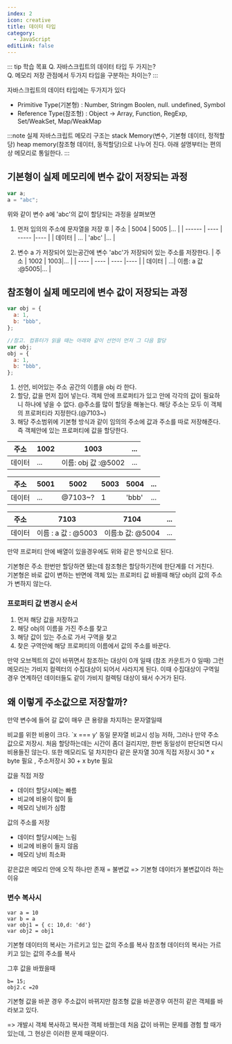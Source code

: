 ```yaml
---
index: 2
icon: creative
title: 데이터 타입
category:
  - JavaScript
editLink: false
---
```


::: tip 학습 목표
Q. 자바스크립트의 데이터 타입 두 가지는?  
Q. 메모리 저장 관점에서 두가지 타입을 구분하는 차이는?
:::

자바스크립트의 데이터 타입에는 두가지가 있다

- Primitive Type(기본형) : Number, Stringm Boolen, null. undefined, Symbol
- Reference Type(참조형) : Object -> Array, Function, RegExp, Set/WeakSet, Map/WeakMap

:::note
실제 자바스크립트 메모리 구조는 stack Memory(변수, 기본형 데이터, 정적할당) heap memory(참조형 데이터, 동적할당)으로 나누어 진다. 아래 설명부터는 편의상 메모리로 통일한다.
:::

## 기본형이 실제 메모리에 변수 값이 저장되는 과정

```js
var a;
a = "abc";
```

위와 같이 변수 a에 'abc'의 값이 할당되는 과정을 살펴보면

1. 먼저 임의의 주소에 문자열을 저장 후
   | 주소 | 5004 | 5005 |... |
   | ------ | ---- | ----- |---- |
   | 데이터 | ... | 'abc' |... |

2. 변수 a 가 저장되어 있는공간에 변수 'abc'가 저장되어 있는 주소를 저장한다.
   | 주소 | 1002 | 1003|... |
   | ---- | ---- | ---- |---- |
   | 데이터 | ...| 이름: a 값 :@5005|... |

## 참조형이 실제 메모리에 변수 값이 저장되는 과정

```js
var obj = {
  a: 1,
  b: "bbb",
};

//참고. 컴퓨터가 읽을 때는 아래와 같이 선언이 먼저 그 다음 할당
var obj;
obj = {
  a: 1,
  b: "bbb",
};
```

1. 선언, 비어있는 주소 공간의 이름을 obj 라 한다.
2. 할당, 값을 먼저 집어 넣는다. 객체 안에 프로퍼티가 있고 안에 각각의 값이 필요하니 하나에 넣을 수 없다.
   @주소를 많이 할당을 해놓는다. 해당 주소는 모두 이 객체의 프로퍼티라 지정한다.(@7103~)
3. 해당 주소범위에 기본형 방식과 같이 임의의 주소에 값과 주소를 따로 저장해준다. 즉 객체안에 있는 프로퍼티에 값을 할당한다.

| 주소   | 1002 | 1003                | ... |
| ------ | ---- | ------------------- | --- |
| 데이터 | ...  | 이름: obj 값 :@5002 | ... |

| 주소   | 5001 | 5002    | 5003 | 5004  | ... |
| ------ | ---- | ------- | ---- | ----- | --- |
| 데이터 | ...  | @7103~? | 1    | 'bbb' | ... |

| 주소   | 7103                | 7104             | ... |
| ------ | ------------------- | ---------------- | --- |
| 데이터 | 이름 : a 값 : @5003 | 이름:b 값: @5004 | ... |

만약 프로퍼티 안에 배열이 있을경우에도 위와 같은 방식으로 된다.

기본형은 주소 한번만 할당하면 됐는데 참조형은 할당하기전에 한단계를 더 거친다.  
기본형은 바로 값이 변하는 반면에 객체 있는 프로퍼티 값 바뀔때 해당 obj의 값의 주소가 변하지 않는다.

### 프로퍼티 값 변경시 순서

1. 먼저 해당 값을 저장하고
2. 해당 obj의 이름을 가진 주소를 찾고
3. 해당 값이 있는 주소로 가서 구역을 찾고
4. 찾은 구역안에 해당 프로퍼티의 이름에서 값의 주소를 바꾼다.

만약 오브젝트의 값이 바뀌면서 참조하는 대상이 0개 일때 (참조 카운트가 0 일때) 그런 메모리는 가비지 컬렉터의 수집대상이 되어서 사라지게 된다.
이때 수집대상이 구역일 경우 연계하던 데이터들도 같이 가비지 컬렉팅 대상이 돼서 수거가 된다.

## 왜 이렇게 주소값으로 저장할까?

만약 변수에 들어 갈 값이 매우 큰 용량을 차지하는 문자열일때

비교를 위한 비용이 크다. `x === y' 동일 문자열 비교시 성능 저하, 그러나 만약 주소 값으로 저장시.
처음 할당하는데는 시간이 좀더 걸리지만, 한번 동일성이 판단되면 다시 비용들진 않는다. 또한
메모리도 덜 차지한다 같은 문자열 30개 직접 저장시 30 \* x byte 필요 , 주소저장시 30 + x byte 필요

값을 직접 저장

- 데이터 할당시에는 빠름
- 비교에 비용이 많이 듦
- 메모리 낭비가 심함

값의 주소를 저장

- 데이터 할당시에는 느림
- 비교에 비용이 들지 않음
- 메모리 낭비 최소화

같은값은 메모리 안에 오직 하나만 존재 = 불변값 => 기본형 데이터가 불변값이라 하는 이유

### 변수 복사시

```
var a = 10
var b = a
var obj1 = { c: 10,d: 'dd'}
var obj2 = obj1
```

기본형 데이터의 복사는 가르키고 있는 값의 주소를 복사
참조형 데이터의 복사는 가르키고 있는 값의 주소를 복사

그후 값을 바꿨을때

```
b= 15;
obj2.c =20
```

기본형 값을 바꾼 경우 주소값이 바뀌지만
참조형 값을 바꾼경우 여전히 같은 객체를 바라보고 있다.

=> 개발시 객체 복사하고 복사한 객체 바꿨는데 처음 값이 바뀌는 문제를 경험 할 때가 있는데, 그 현상은 이러한 문제 때문이다.
